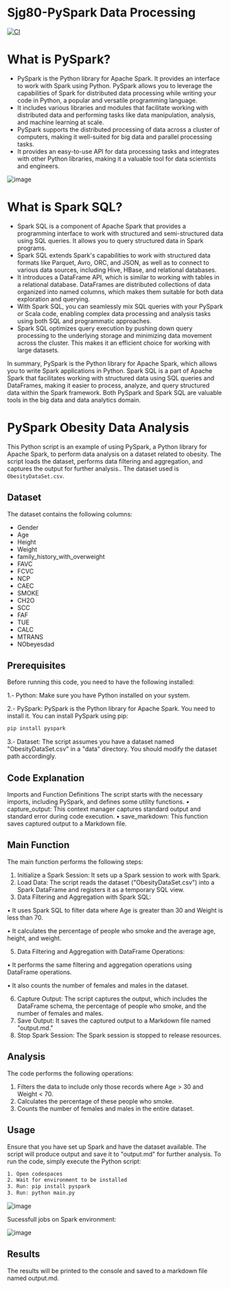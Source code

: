 # Sjg80-PySpark Data Processing

[![CI](https://github.com/nogibjj/Sjg80-Mini-Project10-PySpark-Data-Processing/actions/workflows/PySpark.yml/badge.svg)](https://github.com/nogibjj/Sjg80-Mini-Project10-PySpark-Data-Processing/actions/workflows/PySpark.yml)

# What is PySpark?
   - PySpark is the Python library for Apache Spark. It provides an interface to work with Spark using Python. PySpark allows you to leverage the capabilities of Spark for distributed data processing while writing your code in Python, a popular and versatile programming language.
   - It includes various libraries and modules that facilitate working with distributed data and performing tasks like data manipulation, analysis, and machine learning at scale.
   - PySpark supports the distributed processing of data across a cluster of computers, making it well-suited for big data and parallel processing tasks.
   - It provides an easy-to-use API for data processing tasks and integrates with other Python libraries, making it a valuable tool for data scientists and engineers.

![image](https://github.com/nogibjj/Sjg80-Mini-Project10-PySpark-Data-Processing/assets/142270941/f199a35d-67e1-4cbc-881a-1e59af74660a)

# What is Spark SQL?
   - Spark SQL is a component of Apache Spark that provides a programming interface to work with structured and semi-structured data using SQL queries. It allows you to query structured data in Spark programs.
   - Spark SQL extends Spark's capabilities to work with structured data formats like Parquet, Avro, ORC, and JSON, as well as to connect to various data sources, including Hive, HBase, and relational databases.
   - It introduces a DataFrame API, which is similar to working with tables in a relational database. DataFrames are distributed collections of data organized into named columns, which makes them suitable for both data exploration and querying.
   - With Spark SQL, you can seamlessly mix SQL queries with your PySpark or Scala code, enabling complex data processing and analysis tasks using both SQL and programmatic approaches.
   - Spark SQL optimizes query execution by pushing down query processing to the underlying storage and minimizing data movement across the cluster. This makes it an efficient choice for working with large datasets.

In summary, PySpark is the Python library for Apache Spark, which allows you to write Spark applications in Python. Spark SQL is a part of Apache Spark that facilitates working with structured data using SQL queries and DataFrames, making it easier to process, analyze, and query structured data within the Spark framework. Both PySpark and Spark SQL are valuable tools in the big data and data analytics domain.


# PySpark Obesity Data Analysis

This Python script is an example of using PySpark, a Python library for Apache Spark, to perform data analysis on a dataset related to obesity. The script loads the dataset, performs data filtering and aggregation, and captures the output for further analysis.. The dataset used is `ObesityDataSet.csv`.

## Dataset

The dataset contains the following columns:

- Gender
- Age
- Height
- Weight
- family_history_with_overweight
- FAVC
- FCVC
- NCP
- CAEC
- SMOKE
- CH2O
- SCC
- FAF
- TUE
- CALC
- MTRANS
- NObeyesdad


## Prerequisites
Before running this code, you need to have the following installed:

1.- Python: Make sure you have Python installed on your system.

2.- PySpark: PySpark is the Python library for Apache Spark. You need to install it. You can install PySpark using pip:

```bash
pip install pyspark
```
3.- Dataset: The script assumes you have a dataset named "ObesityDataSet.csv" in a "data" directory. You should modify the dataset path accordingly.

## Code Explanation
Imports and Function Definitions
The script starts with the necessary imports, including PySpark, and defines some utility functions.
•	capture_output: This context manager captures standard output and standard error during code execution.
•	save_markdown: This function saves captured output to a Markdown file.

## Main Function
The main function performs the following steps:
1.	Initialize a Spark Session: It sets up a Spark session to work with Spark.
2.	Load Data: The script reads the dataset ("ObesityDataSet.csv") into a Spark DataFrame and registers it as a temporary SQL view.
3.	Data Filtering and Aggregation with Spark SQL:

•  It uses Spark SQL to filter data where Age is greater than 30 and Weight is less than 70.

•	It calculates the percentage of people who smoke and the average age, height, and weight.

5.	Data Filtering and Aggregation with DataFrame Operations:

•	It performs the same filtering and aggregation operations using DataFrame operations.

•	It also counts the number of females and males in the dataset.

6.	Capture Output: The script captures the output, which includes the DataFrame schema, the percentage of people who smoke, and the number of females and males.
7.	Save Output: It saves the captured output to a Markdown file named "output.md."
8.	Stop Spark Session: The Spark session is stopped to release resources.

## Analysis

The code performs the following operations:

1. Filters the data to include only those records where Age > 30 and Weight < 70.
2. Calculates the percentage of these people who smoke.
3. Counts the number of females and males in the entire dataset.

## Usage

Ensure that you have set up Spark and have the dataset available. The script will produce output and save it to "output.md" for further analysis.
To run the code, simply execute the Python script:

```bash
1. Open codespaces
2. Wait for environment to be installed
3. Run: pip install pyspark
3. Run: python main.py
```
![image](https://github.com/nogibjj/Sjg80-Mini-Project10-PySpark-Data-Processing/assets/142270941/d04d480b-9aaf-4567-94ec-ad12607b6d8a)

Sucessfull jobs on Spark environment:

![image](https://github.com/nogibjj/Sjg80-Mini-Project10-PySpark-Data-Processing/assets/142270941/8a71a324-67c7-4e6b-b695-8d93a35823fe)

## Results 
The results will be printed to the console and saved to a markdown file named output.md.
